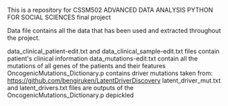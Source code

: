 This is a repository for CSSM502 ADVANCED DATA ANALYSIS PYTHON FOR SOCIAL SCIENCES final project

Data file contains all the data that has been used and extracted throughout the project.

data_clinical_patient-edit.txt and data_clinical_sample-edit.txt files contain patient's clinical information
data_mutations-edit.txt contain all the mutations of all genes of the patients and their features
OncogenicMutations_Dictionary.p contains driver mutations taken from: https://github.com/bengiruken/LatentDriverDiscovery
latent_driver_mut.txt and latent_drivers.txt files are outputs of the OncogenicMutations_Dictionary.p depickled
